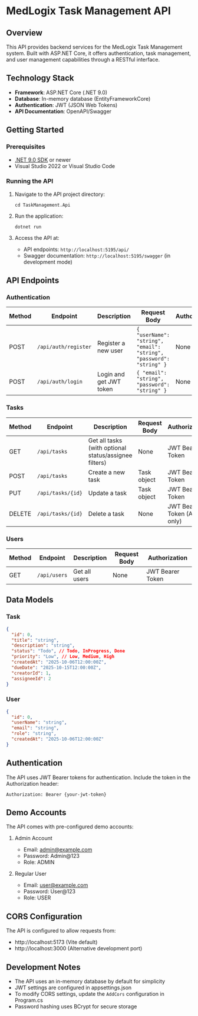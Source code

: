 
# MedLogix Task Management API

## Overview

This API provides backend services for the MedLogix Task Management system. Built with ASP.NET Core, it offers authentication, task management, and user management capabilities through a RESTful interface.

## Technology Stack

- **Framework**: ASP.NET Core (.NET 9.0)
- **Database**: In-memory database (EntityFrameworkCore)
- **Authentication**: JWT (JSON Web Tokens)
- **API Documentation**: OpenAPI/Swagger

## Getting Started

### Prerequisites

- [.NET 9.0 SDK](https://dotnet.microsoft.com/download) or newer
- Visual Studio 2022 or Visual Studio Code

### Running the API

1. Navigate to the API project directory:
   ```
   cd TaskManagement.Api
   ```

2. Run the application:
   ```
   dotnet run
   ```

3. Access the API at:
   - API endpoints: `http://localhost:5195/api/`
   - Swagger documentation: `http://localhost:5195/swagger` (in development mode)

## API Endpoints

### Authentication

| Method | Endpoint | Description | Request Body | Authorization |
|--------|----------|-------------|--------------|--------------|
| POST | `/api/auth/register` | Register a new user | `{ "userName": "string", "email": "string", "password": "string" }` | None |
| POST | `/api/auth/login` | Login and get JWT token | `{ "email": "string", "password": "string" }` | None |

### Tasks

| Method | Endpoint | Description | Request Body | Authorization |
|--------|----------|-------------|--------------|--------------|
| GET | `/api/tasks` | Get all tasks (with optional status/assignee filters) | None | JWT Bearer Token |
| POST | `/api/tasks` | Create a new task | Task object | JWT Bearer Token |
| PUT | `/api/tasks/{id}` | Update a task | Task object | JWT Bearer Token |
| DELETE | `/api/tasks/{id}` | Delete a task | None | JWT Bearer Token (Admin only) |

### Users

| Method | Endpoint | Description | Request Body | Authorization |
|--------|----------|-------------|--------------|--------------|
| GET | `/api/users` | Get all users | None | JWT Bearer Token |

## Data Models

### Task

```json
{
  "id": 0,
  "title": "string",
  "description": "string",
  "status": "Todo", // Todo, InProgress, Done
  "priority": "Low", // Low, Medium, High
  "createdAt": "2025-10-06T12:00:00Z",
  "dueDate": "2025-10-15T12:00:00Z",
  "creatorId": 1,
  "assigneeId": 2
}
```

### User

```json
{
  "id": 0,
  "userName": "string",
  "email": "string",
  "role": "string",
  "createdAt": "2025-10-06T12:00:00Z"
}
```

## Authentication

The API uses JWT Bearer tokens for authentication. Include the token in the Authorization header:

```
Authorization: Bearer {your-jwt-token}
```

## Demo Accounts

The API comes with pre-configured demo accounts:

1. Admin Account
   - Email: admin@example.com
   - Password: Admin@123
   - Role: ADMIN

2. Regular User
   - Email: user@example.com
   - Password: User@123
   - Role: USER

## CORS Configuration

The API is configured to allow requests from:
- http://localhost:5173 (Vite default)
- http://localhost:3000 (Alternative development port)

## Development Notes

- The API uses an in-memory database by default for simplicity
- JWT settings are configured in appsettings.json
- To modify CORS settings, update the `AddCors` configuration in Program.cs
- Password hashing uses BCrypt for secure storage